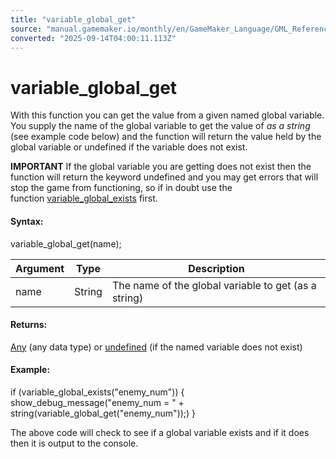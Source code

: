 ```yaml
---
title: "variable_global_get"
source: "manual.gamemaker.io/monthly/en/GameMaker_Language/GML_Reference/Variable_Functions/variable_global_get.htm"
converted: "2025-09-14T04:00:11.113Z"
---
```


# variable\_global\_get

With this function you can get the value from a given named global variable. You supply the name of the global variable to get the value of _as a string_ (see example code below) and the function will return the value held by the global variable or undefined if the variable does not exist.

**IMPORTANT** If the global variable you are getting does not exist then the function will return the keyword undefined and you may get errors that will stop the game from functioning, so if in doubt use the function [variable\_global\_exists](variable_global_exists.md) first.

#### Syntax:

variable\_global\_get(name);

| Argument | Type | Description |
| --- | --- | --- |
| name | String | The name of the global variable to get (as a string) |

#### Returns:

[Any](../../GML_Overview/Data_Types.htm#variable) (any data type) or [undefined](../../GML_Overview/Data_Types.md) (if the named variable does not exist)

#### Example:

if (variable\_global\_exists("enemy\_num"))
{
    show\_debug\_message("enemy\_num = " + string(variable\_global\_get("enemy\_num"));)
}

The above code will check to see if a global variable exists and if it does then it is output to the console.
